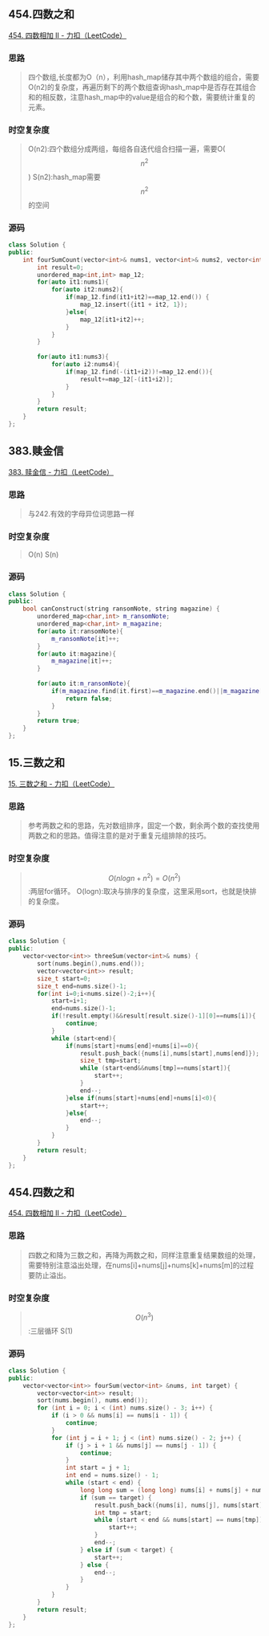 ## 454.四数之和

[454. 四数相加 II - 力扣（LeetCode）](https://leetcode.cn/problems/4sum-ii/description/)

### 思路

> 四个数组,长度都为O（n），利用hash_map储存其中两个数组的组合，需要O(n2)的复杂度，再遍历剩下的两个数组查询hash_map中是否存在其组合和的相反数，注意hash_map中的value是组合的和个数，需要统计重复的元素。

### 时空复杂度
> O(n2):四个数组分成两组，每组各自迭代组合扫描一遍，需要O($$n^2$$)
> S(n2):hash_map需要$$n^2$$的空间

### 源码
```C++
class Solution {  
public:  
    int fourSumCount(vector<int>& nums1, vector<int>& nums2, vector<int>& nums3, vector<int>& nums4) {  
        int result=0;  
        unordered_map<int,int> map_12;  
        for(auto it1:nums1){  
            for(auto it2:nums2){  
                if(map_12.find(it1+it2)==map_12.end()) {  
                    map_12.insert({it1 + it2, 1});  
                }else{  
                    map_12[it1+it2]++;  
                }  
            }  
        }  
  
        for(auto it1:nums3){  
            for(auto i2:nums4){  
                if(map_12.find(-(it1+i2))!=map_12.end()){  
                    result+=map_12[-(it1+i2)];  
                }  
            }  
        }  
        return result;  
    }  
};
```

## 383.赎金信

[383. 赎金信 - 力扣（LeetCode）](https://leetcode.cn/problems/ransom-note/description/)

### 思路

> 与242.有效的字母异位词思路一样

### 时空复杂度
> O(n)
> S(n)

### 源码
```C++
class Solution {  
public:  
    bool canConstruct(string ransomNote, string magazine) {  
        unordered_map<char,int> m_ransomNote;  
        unordered_map<char,int> m_magazine;  
        for(auto it:ransomNote){  
            m_ransomNote[it]++;  
        }  
        for(auto it:magazine){  
            m_magazine[it]++;  
        }  
  
        for(auto it:m_ransomNote){  
            if(m_magazine.find(it.first)==m_magazine.end()||m_magazine[it.first]<it.second){  
                return false;  
            }  
        }  
        return true;  
    }  
};
```

## 15.三数之和

[15. 三数之和 - 力扣（LeetCode）](https://leetcode.cn/problems/3sum/description/)

### 思路

> 参考两数之和的思路，先对数组排序，固定一个数，剩余两个数的查找使用两数之和的思路。值得注意的是对于重复元组排除的技巧。

### 时空复杂度
> $$O(nlogn+n^2)=O(n^2)$$:两层for循环。
> O(logn):取决与排序的复杂度，这里采用sort，也就是快排的复杂度。

### 源码
```C++
class Solution {  
public:  
    vector<vector<int>> threeSum(vector<int>& nums) {  
        sort(nums.begin(),nums.end());  
        vector<vector<int>> result;  
        size_t start=0;  
        size_t end=nums.size()-1;  
        for(int i=0;i<nums.size()-2;i++){  
            start=i+1;  
            end=nums.size()-1;  
            if(!result.empty()&&result[result.size()-1][0]==nums[i]){  
                continue;  
            }  
            while (start<end){  
                if(nums[start]+nums[end]+nums[i]==0){  
                    result.push_back({nums[i],nums[start],nums[end]});  
                    size_t tmp=start;  
                    while (start<end&&nums[tmp]==nums[start]){  
                        start++;  
                    }   
                    end--;  
                }else if(nums[start]+nums[end]+nums[i]<0){  
                    start++;  
                }else{  
                    end--;  
                }  
            }  
        }  
        return result;  
    }  
};
```

## 454.四数之和

[454. 四数相加 II - 力扣（LeetCode）](https://leetcode.cn/problems/4sum-ii/description/)

### 思路

> 四数之和降为三数之和，再降为两数之和，同样注意重复结果数组的处理，需要特别注意溢出处理，在nums[i]+nums[j]+nums[k]+nums[m]的过程要防止溢出。

### 时空复杂度
> $$O(n^3)$$:三层循环
> S(1)

### 源码
```C++
class Solution {
public:
    vector<vector<int>> fourSum(vector<int> &nums, int target) {
        vector<vector<int>> result;
        sort(nums.begin(), nums.end());
        for (int i = 0; i < (int) nums.size() - 3; i++) {
            if (i > 0 && nums[i] == nums[i - 1]) {
                continue;
            }
            for (int j = i + 1; j < (int) nums.size() - 2; j++) {
                if (j > i + 1 && nums[j] == nums[j - 1]) {
                    continue;
                }
                int start = j + 1;
                int end = nums.size() - 1;
                while (start < end) {
                    long long sum = (long long) nums[i] + nums[j] + nums[start] + nums[end];
                    if (sum == target) {
                        result.push_back({nums[i], nums[j], nums[start], nums[end]});
                        int tmp = start;
                        while (start < end && nums[start] == nums[tmp]) {
                            start++;
                        }
                        end--;
                    } else if (sum < target) {
                        start++;
                    } else {
                        end--;
                    }
                }
            }
        }
        return result;
    }
};
```

